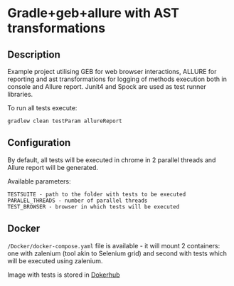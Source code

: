 # Gradle+geb+allure with AST transformations

## Description
Example project utilising GEB for web browser interactions, ALLURE for reporting and ast transformations for logging of methods execution both in console and Allure report.
Junit4 and Spock are used as test runner libraries.

To run all tests execute:
```
gradlew clean testParam allureReport
```

## Configuration
By default, all tests will be executed in chrome in 2 parallel threads and Allure report will be generated.

Available parameters:
```
TESTSUITE - path to the folder with tests to be executed
PARALEL_THREADS - number of parallel threads
TEST_BROWSER - browser in which tests will be executed
```

## Docker
```/Docker/docker-compose.yaml``` file is available - it will mount 2 containers: one with zalenium (tool akin to Selenium grid) and second with tests which will be executed using zalenium.

Image with tests is stored in [Dokerhub](https://hub.docker.com/repository/docker/aostrovskaya/geb-allure-tests) 
